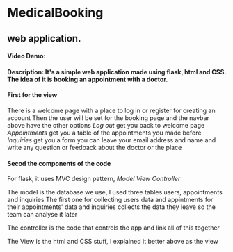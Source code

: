 # MedicalBooking
## web application.
#### Video Demo:  <URL HERE>
#### Description: It's a simple web application made using flask, html and CSS. The idea of it is booking an appointment with a doctor.

#### **First for the view**
There is a welcome page with a place to log in or register for creating an account
Then the user will be set for the booking page and the navbar above have the other options
*Log out* get you back to welcome page
*Appointments* get you a table of the appointments you made before
*Inquiries* get you a form you can leave your email address and name and write any question or feedback about the doctor or the place


#### **Secod the components of the code**
 For flask, it uses MVC design pattern, *Model* *View* *Controller*

 The model is the database we use, I used three tables
 users, appointments and inquiries
 The first one for collecting users data and appintments for their appointments' data and inquiries collects the data they leave so the team can analyse it later
 

 The controller is the code that controls the app and link all of this together


 The View is the html and CSS stuff, I explained it better above as the view
